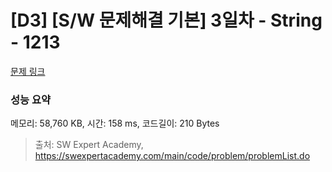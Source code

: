 # [D3] [S/W 문제해결 기본] 3일차 - String - 1213 

[문제 링크](https://swexpertacademy.com/main/code/problem/problemDetail.do?contestProbId=AV14P0c6AAUCFAYi) 

### 성능 요약

메모리: 58,760 KB, 시간: 158 ms, 코드길이: 210 Bytes



> 출처: SW Expert Academy, https://swexpertacademy.com/main/code/problem/problemList.do